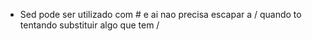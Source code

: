 - Sed pode ser utilizado com # e ai nao precisa escapar a / quando to tentando substituir algo que tem /